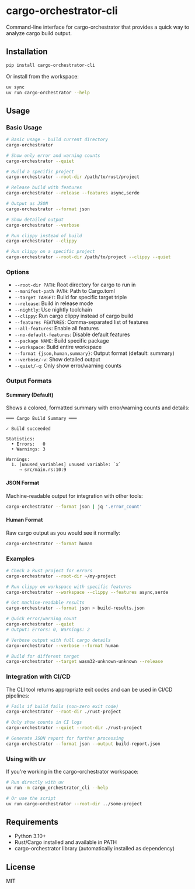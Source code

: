 # cargo-orchestrator-cli

Command-line interface for cargo-orchestrator that provides a quick way to analyze cargo build output.

## Installation

```bash
pip install cargo-orchestrator-cli
```

Or install from the workspace:

```bash
uv sync
uv run cargo-orchestrator --help
```

## Usage

### Basic Usage

```bash
# Basic usage - build current directory
cargo-orchestrator

# Show only error and warning counts
cargo-orchestrator --quiet

# Build a specific project
cargo-orchestrator --root-dir /path/to/rust/project

# Release build with features
cargo-orchestrator --release --features async,serde

# Output as JSON
cargo-orchestrator --format json

# Show detailed output
cargo-orchestrator --verbose

# Run clippy instead of build
cargo-orchestrator --clippy

# Run clippy on a specific project
cargo-orchestrator --root-dir /path/to/project --clippy --quiet
```

### Options

- `--root-dir PATH`: Root directory for cargo to run in
- `--manifest-path PATH`: Path to Cargo.toml
- `--target TARGET`: Build for specific target triple
- `--release`: Build in release mode
- `--nightly`: Use nightly toolchain
- `--clippy`: Run cargo clippy instead of cargo build
- `--features FEATURES`: Comma-separated list of features
- `--all-features`: Enable all features
- `--no-default-features`: Disable default features
- `--package NAME`: Build specific package
- `--workspace`: Build entire workspace
- `--format {json,human,summary}`: Output format (default: summary)
- `--verbose/-v`: Show detailed output
- `--quiet/-q`: Only show error/warning counts

### Output Formats

#### Summary (Default)
Shows a colored, formatted summary with error/warning counts and details:

```
═══ Cargo Build Summary ═══

✓ Build succeeded

Statistics:
  • Errors:   0
  • Warnings: 3

Warnings:
  1. [unused_variables] unused variable: `x`
     → src/main.rs:10:9
```

#### JSON Format
Machine-readable output for integration with other tools:

```bash
cargo-orchestrator --format json | jq '.error_count'
```

#### Human Format
Raw cargo output as you would see it normally:

```bash
cargo-orchestrator --format human
```

### Examples

```bash
# Check a Rust project for errors
cargo-orchestrator --root-dir ~/my-project

# Run clippy on workspace with specific features
cargo-orchestrator --workspace --clippy --features async,serde

# Get machine-readable results
cargo-orchestrator --format json > build-results.json

# Quick error/warning count
cargo-orchestrator --quiet
# Output: Errors: 0, Warnings: 2

# Verbose output with full cargo details
cargo-orchestrator --verbose --format human

# Build for different target
cargo-orchestrator --target wasm32-unknown-unknown --release
```

### Integration with CI/CD

The CLI tool returns appropriate exit codes and can be used in CI/CD pipelines:

```bash
# Fails if build fails (non-zero exit code)
cargo-orchestrator --root-dir ./rust-project

# Only show counts in CI logs
cargo-orchestrator --quiet --root-dir ./rust-project

# Generate JSON report for further processing
cargo-orchestrator --format json --output build-report.json
```

### Using with uv

If you're working in the cargo-orchestrator workspace:

```bash
# Run directly with uv
uv run -m cargo_orchestrator_cli --help

# Or use the script
uv run cargo-orchestrator --root-dir ../some-project
```

## Requirements

- Python 3.10+
- Rust/Cargo installed and available in PATH
- cargo-orchestrator library (automatically installed as dependency)

## License

MIT